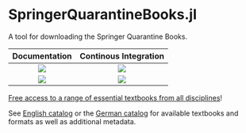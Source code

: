 # SpringerQuarantineBooks.jl
A tool for downloading the Springer Quarantine Books.

| **Documentation** | **Continous Integration** |
|:-----------------:|:-------------------------:|
| [![][ddi]][ddu]   | [![][bsi]][bsu]           |
| [![][li]][lu]     | [![][cci]][ccu]           |

[bsi]: https://github.com/Nosferican/SpringerQuarantineBooks.jl/workflows/CI/badge.svg
[bsu]: https://github.com/Nosferican/SpringerQuarantineBooks.jl/actions?workflow=CI
[cci]: https://codecov.io/gh/Nosferican/SpringerQuarantineBooks.jl/branch/master/graph/badge.svg
[ccu]: https://codecov.io/gh/Nosferican/SpringerQuarantineBooks.jl
[ddi]: https://img.shields.io/badge/docs-dev-blue?style=plastic
[ddu]: https://Nosferican.github.io/SpringerQuarantineBooks.jl/dev/
[li]: https://img.shields.io/github/license/Nosferican/SpringerQuarantineBooks.jl?style=plastic
[lu]: https://tldrlegal.com/license/-isc-license

[Free access to a range of essential textbooks from all disciplines](https://www.springernature.com/gp/librarians/news-events/all-news-articles/industry-news-initiatives/free-access-to-textbooks-for-institutions-affected-by-coronaviru/17855960)!

See [English catalog](https://github.com/Nosferican/SpringerQuarantineBooks.jl/blob/master/data/FreeEnglishTextbooksEnhanced.tsv) or the [German catalog](https://github.com/Nosferican/SpringerQuarantineBooks.jl/blob/master/data/FreeGermanTextbooksEnhanced.tsv) for available textbooks and formats as well as additional metadata.
